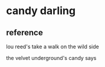 # candy darling

reference
---------

lou reed's take a walk on the wild side

the velvet underground's candy says
